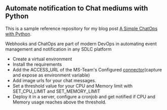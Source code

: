 ## Automate notification to Chat mediums with Python

This is a sample reference repository for my blog post [A Simple ChatOps with Python](). 

Webhooks and ChatOps are part of modern DevOps in automating event management and notification in any SDLC platform

- Create a virtual environment
- Install the requirements
- Add the ACCESS_URL of the MS-Team's Configured [connector](https://docs.microsoft.com/en-us/microsoftteams/platform/webhooks-and-connectors/what-are-webhooks-and-connectors)(capture and expose as environment variable)
- Add image urls for your chat messages.
- Set a threshold value for your CPU and Memory limit with SET_CPU_LIMIT and SET_MEMORY_LIMIT
- Deploy it in a server, configure a cronjob and get notified if CPU and Memory usage reaches above the threshold. 
  